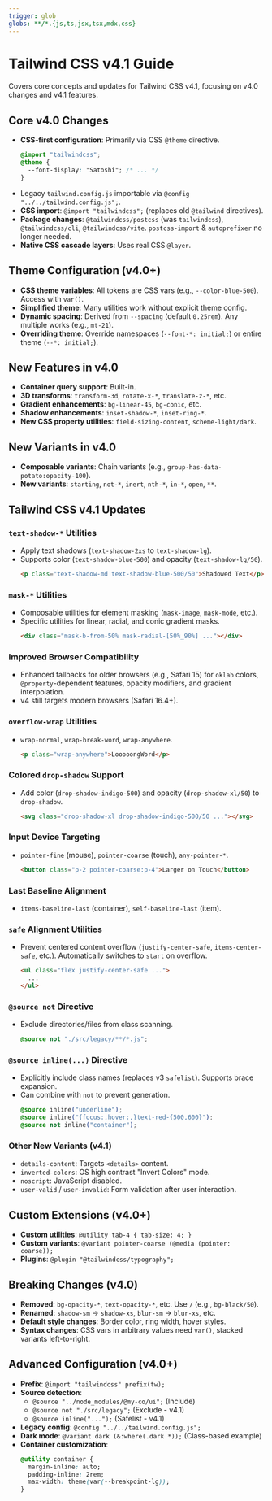 ```yaml
---
trigger: glob
globs: **/*.{js,ts,jsx,tsx,mdx,css}
---
```


# Tailwind CSS v4.1 Guide

Covers core concepts and updates for Tailwind CSS v4.1, focusing on v4.0 changes and v4.1 features.

## Core v4.0 Changes

- **CSS-first configuration**: Primarily via CSS `@theme` directive.
  ```css
  @import "tailwindcss";
  @theme {
    --font-display: "Satoshi"; /* ... */
  }
  ```
- Legacy `tailwind.config.js` importable via `@config "../../tailwind.config.js";`.
- **CSS import**: `@import "tailwindcss";` (replaces old `@tailwind` directives).
- **Package changes**: `@tailwindcss/postcss` (was `tailwindcss`), `@tailwindcss/cli`, `@tailwindcss/vite`. `postcss-import` & `autoprefixer` no longer needed.
- **Native CSS cascade layers**: Uses real CSS `@layer`.

## Theme Configuration (v4.0+)

- **CSS theme variables**: All tokens are CSS vars (e.g., `--color-blue-500`). Access with `var()`.
- **Simplified theme**: Many utilities work without explicit theme config.
- **Dynamic spacing**: Derived from `--spacing` (default `0.25rem`). Any multiple works (e.g., `mt-21`).
- **Overriding theme**: Override namespaces (`--font-*: initial;`) or entire theme (`--*: initial;`).

## New Features in v4.0

- **Container query support**: Built-in.
- **3D transforms**: `transform-3d`, `rotate-x-*`, `translate-z-*`, etc.
- **Gradient enhancements**: `bg-linear-45`, `bg-conic`, etc.
- **Shadow enhancements**: `inset-shadow-*`, `inset-ring-*`.
- **New CSS property utilities**: `field-sizing-content`, `scheme-light/dark`.

## New Variants in v4.0

- **Composable variants**: Chain variants (e.g., `group-has-data-potato:opacity-100`).
- **New variants**: `starting`, `not-*`, `inert`, `nth-*`, `in-*`, `open`, `**`.

## Tailwind CSS v4.1 Updates

### `text-shadow-*` Utilities

- Apply text shadows (`text-shadow-2xs` to `text-shadow-lg`).
- Supports color (`text-shadow-blue-500`) and opacity (`text-shadow-lg/50`).
  ```html
  <p class="text-shadow-md text-shadow-blue-500/50">Shadowed Text</p>
  ```

### `mask-*` Utilities

- Composable utilities for element masking (`mask-image`, `mask-mode`, etc.).
- Specific utilities for linear, radial, and conic gradient masks.
  ```html
  <div class="mask-b-from-50% mask-radial-[50%_90%] ..."></div>
  ```

### Improved Browser Compatibility

- Enhanced fallbacks for older browsers (e.g., Safari 15) for `oklab` colors, `@property`-dependent features, opacity modifiers, and gradient interpolation.
- v4 still targets modern browsers (Safari 16.4+).

### `overflow-wrap` Utilities

- `wrap-normal`, `wrap-break-word`, `wrap-anywhere`.
  ```html
  <p class="wrap-anywhere">LooooongWord</p>
  ```

### Colored `drop-shadow` Support

- Add color (`drop-shadow-indigo-500`) and opacity (`drop-shadow-xl/50`) to `drop-shadow`.
  ```html
  <svg class="drop-shadow-xl drop-shadow-indigo-500/50 ..."></svg>
  ```

### Input Device Targeting

- `pointer-fine` (mouse), `pointer-coarse` (touch), `any-pointer-*`.
  ```html
  <button class="p-2 pointer-coarse:p-4">Larger on Touch</button>
  ```

### Last Baseline Alignment

- `items-baseline-last` (container), `self-baseline-last` (item).

### `safe` Alignment Utilities

- Prevent centered content overflow (`justify-center-safe`, `items-center-safe`, etc.). Automatically switches to `start` on overflow.
  ```html
  <ul class="flex justify-center-safe ...">
    ...
  </ul>
  ```

### `@source not` Directive

- Exclude directories/files from class scanning.
  ```css
  @source not "./src/legacy/**/*.js";
  ```

### `@source inline(...)` Directive

- Explicitly include class names (replaces v3 `safelist`). Supports brace expansion.
- Can combine with `not` to prevent generation.
  ```css
  @source inline("underline");
  @source inline("{focus:,hover:,}text-red-{500,600}");
  @source not inline("container");
  ```

### Other New Variants (v4.1)

- `details-content`: Targets `<details>` content.
- `inverted-colors`: OS high contrast "Invert Colors" mode.
- `noscript`: JavaScript disabled.
- `user-valid` / `user-invalid`: Form validation after user interaction.

## Custom Extensions (v4.0+)

- **Custom utilities**: `@utility tab-4 { tab-size: 4; }`
- **Custom variants**: `@variant pointer-coarse (@media (pointer: coarse));`
- **Plugins**: `@plugin "@tailwindcss/typography";`

## Breaking Changes (v4.0)

- **Removed**: `bg-opacity-*`, `text-opacity-*`, etc. Use `/` (e.g., `bg-black/50`).
- **Renamed**: `shadow-sm` → `shadow-xs`, `blur-sm` → `blur-xs`, etc.
- **Default style changes**: Border color, ring width, hover styles.
- **Syntax changes**: CSS vars in arbitrary values need `var()`, stacked variants left-to-right.

## Advanced Configuration (v4.0+)

- **Prefix**: `@import "tailwindcss" prefix(tw);`
- **Source detection**:
  - `@source "../node_modules/@my-co/ui";` (Include)
  - `@source not "./src/legacy";` (Exclude - v4.1)
  - `@source inline("...");` (Safelist - v4.1)
- **Legacy config**: `@config "../../tailwind.config.js";`
- **Dark mode**: `@variant dark (&:where(.dark *));` (Class-based example)
- **Container customization**:
  ```css
  @utility container {
    margin-inline: auto;
    padding-inline: 2rem;
    max-width: theme(var(--breakpoint-lg));
  }
  ```

